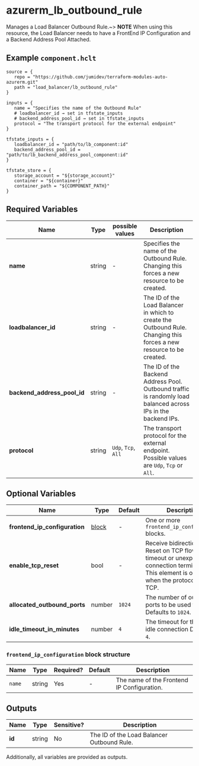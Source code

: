 # azurerm_lb_outbound_rule

Manages a Load Balancer Outbound Rule.~> **NOTE** When using this resource, the Load Balancer needs to have a FrontEnd IP Configuration and a Backend Address Pool Attached.

## Example `component.hclt`

```hcl
source = {
   repo = "https://github.com/jumidev/terraform-modules-auto-azurerm.git"   
   path = "load_balancer/lb_outbound_rule"   
}

inputs = {
   name = "Specifies the name of the Outbound Rule"   
   # loadbalancer_id → set in tfstate_inputs
   # backend_address_pool_id → set in tfstate_inputs
   protocol = "The transport protocol for the external endpoint"   
}

tfstate_inputs = {
   loadbalancer_id = "path/to/lb_component:id"   
   backend_address_pool_id = "path/to/lb_backend_address_pool_component:id"   
}

tfstate_store = {
   storage_account = "${storage_account}"   
   container = "${container}"   
   container_path = "${COMPONENT_PATH}"   
}

```

## Required Variables

| Name | Type |  possible values |  Description |
| ---- | --------- |  ----------- | ----------- |
| **name** | string |  -  |  Specifies the name of the Outbound Rule. Changing this forces a new resource to be created. | 
| **loadbalancer_id** | string |  -  |  The ID of the Load Balancer in which to create the Outbound Rule. Changing this forces a new resource to be created. | 
| **backend_address_pool_id** | string |  -  |  The ID of the Backend Address Pool. Outbound traffic is randomly load balanced across IPs in the backend IPs. | 
| **protocol** | string |  `Udp`, `Tcp`, `All`  |  The transport protocol for the external endpoint. Possible values are `Udp`, `Tcp` or `All`. | 

## Optional Variables

| Name | Type |  Default  |  Description |
| ---- | --------- |  ----------- | ----------- |
| **frontend_ip_configuration** | [block](#frontend_ip_configuration-block-structure) |  -  |  One or more `frontend_ip_configuration` blocks. | 
| **enable_tcp_reset** | bool |  -  |  Receive bidirectional TCP Reset on TCP flow idle timeout or unexpected connection termination. This element is only used when the protocol is set to TCP. | 
| **allocated_outbound_ports** | number |  `1024`  |  The number of outbound ports to be used for NAT. Defaults to `1024`. | 
| **idle_timeout_in_minutes** | number |  `4`  |  The timeout for the TCP idle connection Defaults to `4`. | 

### `frontend_ip_configuration` block structure

| Name | Type | Required? | Default | Description |
| ---- | ---- | --------- | ------- | ----------- |
| `name` | string | Yes | - | The name of the Frontend IP Configuration. |



## Outputs

| Name | Type | Sensitive? | Description |
| ---- | ---- | --------- | --------- |
| **id** | string | No  | The ID of the Load Balancer Outbound Rule. | 

Additionally, all variables are provided as outputs.
